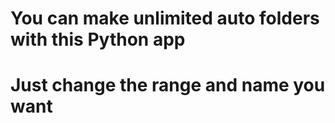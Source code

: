 # You can make unlimited auto folders with this Python app
# Just change the range and name you want
